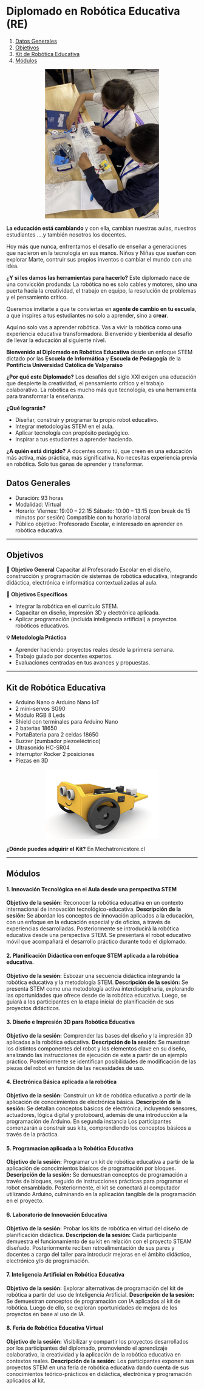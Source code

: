 # Diplomado en Robótica Educativa (RE)
1. [Datos Generales](#datos-generales)
2. [Objetivos](#objetivos)
3. [Kit de Robótica Educativa](#kit-de-robótica-educativa)
4. [Módulos](#módulos)

<p align="center">
<img src="imagen1.png" alt="Robótica Educativa" width="300">
</p>

**La educación está cambiando** y con ella, cambian nuestras aulas, nuestros estudiantes ....y también nosotros los docentes. 

Hoy más que nunca, enfrentamos el desafío de enseñar a generaciones que nacieron en la tecnología en sus manos. Niños y Niñas que sueñan con explorar Marte, contruir sus propios inventos o cambiar el mundo con una idea. 

**¿Y si les damos las herramientas para hacerlo?**
Este diplomado nace de una convicción produnda: La robótica no es solo cables y motores, sino una puerta hacia la creatividad, el trabajo en equipo, la resolución de problemas y el pensamiento crítico. 

Queremos invitarte a que te conviertas en **agente de cambio en tu escuela**, a que inspires a tus estudiantes no solo a aprender, sino a **crear**.

Aquí no solo vas a aprender robótica. 
Vas a vivir la robótica como una experiencia educativa transformadora.
Bienvenido y bienbenida al desafío de llevar la educación al siguiente nivel. 

**Bienvenido al Diplomado en Robótica Educativa** desde un enfoque STEM dictado por las **Escuela de Informática** y **Escuela de Pedagogía** de la **Pontificia Universidad Católica de Valparaíso**


**¿Por qué este Diplomado?**
Los desafíos del siglo XXI exigen una educación que despierte la creatividad, el pensamiento crítico y el trabajo colaborativo.
La robótica es mucho más que tecnología, es una herramienta para transformar la enseñanza.

**¿Qué lograrás?**
 - Diseñar, construir y programar tu propio robot educativo.
 - Integrar metodologías STEM en el aula. 
 - Aplicar tecnología con propósito pedagógico.
 - Inspirar a tus estudiantes a aprender haciendo.

**¿A quién está dirigido?**
A docentes como tú, que creen en una educación más activa, más práctica, más significativa. No necesitas experiencia previa en robótica. Solo tus ganas de aprender y transformar. 


## Datos Generales
- Duración: 93 horas
- Modalidad: Virtual
- Horario:
        Viernes: 19:00 – 22:15
        Sábado: 10:00 – 13:15
        (con break de 15 minutos por sesión)
    Compatible con tu horario laboral
- Público objetivo: Profesorado Escolar, e interesado en aprender en robótica educativa.
-----
## Objetivos
**🎯 Objetivo General**
Capacitar al Profesorado Escolar en el diseño, construcción y programación de sistemas de robótica educativa, integrando didáctica, electrónica e informática contextualizadas al aula.

**📌 Objetivos Específicos**
- Integrar la robótica en el currículo STEM.
- Capacitar en diseño, impresión 3D y electrónica aplicada.
- Aplicar programación (incluida inteligencia artificial) a proyectos robóticos educativos.

**💡 Metodología Práctica**
- Aprender haciendo: proyectos reales desde la primera semana.
- Trabajo guiado por docentes expertos.
- Evaluaciones centradas en tus avances y propuestas.

-----
## Kit de Robótica Educativa
 - Arduino Nano o Arduino Nano IoT
 - 2 mini-servos SG90
 - Módulo RGB 8 Leds
 - Shield con terminales para Arduino Nano
 - 2 baterias 18650 
 - PortaBateria para 2 celdas 18650
 - Buzzer (zumbador piezoeléctrico)
 - Ultrasonido HC-SR04
 - Interruptor Rocker 2 posiciones
 - Piezas en 3D


 <p align="center">
<img src="robot.png" alt="Robótica Educativa" width="300">
</p>

**¿Dónde puedes adquirir el Kit?**
En Mechatronicstore.cl

----

## Módulos
#### 1. Innovación Tecnológica en el Aula desde una perspectiva STEM
**Objetivo de la sesión:** Reconocer la robótica educativa en un contexto internacional de innovación tecnológico-educativa.
**Descripción de la sesión:** Se abordan los conceptos de innovación aplicados a la educación, con un enfoque en la educación especial y de oficios, a través de experiencias desarrolladas. Posteriormente se introducirá la robótica educativa desde una perspectiva STEM. Se presentará el robot educativo móvil que acompañará el desarrollo práctico durante todo el diplomado.

#### 2. Planificación Didáctica con enfoque STEM aplicada a la robótica educativa.
**Objetivo de la sesión:** Esbozar una secuencia didáctica integrando la robótica educativa y la metodología STEM.
**Descripción de la sesión:** Se presenta STEM como una metodología activa interdisciplinaria, explorando las oportunidades que ofrece desde de la robótica educativa. Luego, se guiará a los participantes en la etapa inicial de planificación de sus proyectos didácticos.

#### 3. Diseño e Impresión 3D para Robótica Educativa
**Objetivo de la sesión:** Comprender las bases del diseño y la impresión 3D aplicadas a la robótica educativa.
**Descripción de la sesión:** Se muestran los distintos componentes del robot y los elementos clave en su diseño, analizando las instrucciones de ejecución de este a partir de un ejemplo práctico. Posteriormente se identifican posibilidades de modificación de las piezas del robot en función de las necesidades de uso.

#### 4. Electrónica Básica aplicada a la robótica
**Objetivo de la sesión:** Construir un kit de robótica educativa a partir de la aplicación de conocimientos de electrónica básica. 
**Descripción de la sesión:** Se detallan conceptos básicos de electrónica, incluyendo sensores, actuadores, lógica digital y protoboard, además de una introducción a la programación de Arduino. En segunda instancia Los participantes comenzarán a construir sus kits, comprendiendo los conceptos básicos a través de la práctica.


#### 5. Programacion aplicada a la Robótica Educativa
**Objetivo de la sesión:** Programar un kit de robótica educativa a partir de la aplicación de conocimientos básicos de programación por bloques. 
**Descripción de la sesión:** Se demuestran conceptos de programación a través de bloques, seguido de instrucciones prácticas para programar el robot ensamblado. Posteriormente, el kit se conectará al computador utilizando Arduino, culminando en la aplicación tangible de la programación en el proyecto.

#### 6. Laboratorio de Innovación Educativa
**Objetivo de la sesión:** Probar los kits de robótica en virtud del diseño de planificación didáctica.
**Descripción de la sesión:** Cada participante demuestra el funcionamiento de su kit en relación con el proyecto STEAM diseñado. Posteriormente reciben retroalimentación de sus pares y docentes a cargo del taller para introducir mejoras en el ámbito didáctico, electrónico y/o de programación.

#### 7. Inteligencia Artificial en Robótica Educativa
**Objetivo de la sesión:** Explorar alternativas de programación del kit de robótica a partir del uso de Inteligencia Artificial.
**Descripción de la sesión:** Se demuestran conceptos de programación con IA aplicados al kit de robótica. Luego de ello, se exploran oportunidades de mejora de los proyectos en base al uso de IA.

#### 8. Feria de Robótica Educativa Virtual
**Objetivo de la sesión:** Visibilizar y compartir los proyectos desarrollados por los participantes del diplomado, promoviendo el aprendizaje colaborativo, la creatividad y la aplicación de la robótica educativa en contextos reales.
**Descripción de la sesión:** Los participantes exponen sus proyectos STEM en una feria de robótica educativa dando cuenta de sus conocimientos teórico-prácticos en didáctica, electrónica y programación aplicados al kit.